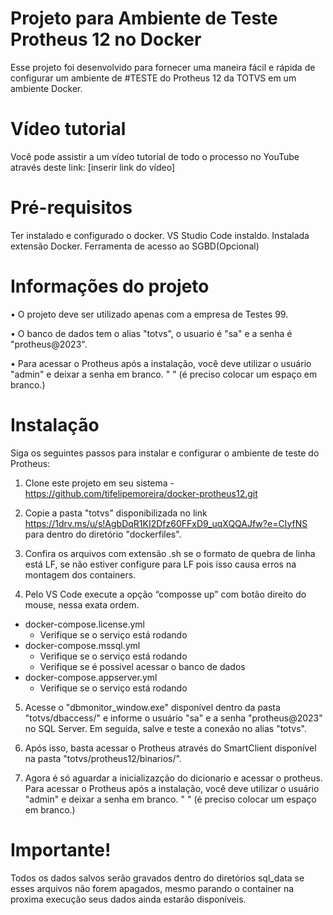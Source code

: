 # Projeto para Ambiente de Teste Protheus 12 no Docker
Esse projeto foi desenvolvido para fornecer uma maneira fácil e rápida de configurar um ambiente de #TESTE do Protheus 12 da TOTVS em um ambiente Docker.

# Vídeo tutorial
Você pode assistir a um vídeo tutorial de todo o processo no YouTube através deste link: [inserir link do vídeo]

# Pré-requisitos
Ter instalado e configurado o docker.
VS Studio Code instaldo.
Instalada extensão Docker.
Ferramenta de acesso ao SGBD(Opcional)

# Informações do projeto
•	O projeto deve ser utilizado apenas com a empresa de Testes 99. 

•	O banco de dados tem o alias "totvs", o usuario é "sa" e a senha é "protheus@2023". 

•	Para acessar o Protheus após a instalação, você deve utilizar o usuário "admin" e deixar a senha em branco. " " (é preciso colocar um espaço em branco.)

# Instalação
Siga os seguintes passos para instalar e configurar o ambiente de teste do Protheus:
1.	Clone este projeto em seu sistema - https://github.com/tifelipemoreira/docker-protheus12.git 

2.	Copie a pasta "totvs" disponibilizada no link https://1drv.ms/u/s!AgbDqR1KI2Dfz60FFxD9_uqXQQAJfw?e=CIyfNS para dentro do diretório "dockerfiles".

3.	Confira os arquivos com extensão .sh se o formato de quebra de linha está LF, se não estiver configure para LF pois isso causa erros na montagem dos containers.

4.	Pelo VS Code execute a opção “composse up” com botão direito do mouse, nessa exata ordem.
  *  docker-compose.license.yml
      - Verifique se o serviço está rodando
  *  docker-compose.mssql.yml
      - Verifique se o serviço está rodando
      - Verifique se é possivel acessar o banco de dados
  *  docker-compose.appserver.yml
      - Verifique se o serviço está rodando

5.	Acesse o "dbmonitor_window.exe" disponível dentro da pasta "totvs/dbaccess/" e informe o usuário "sa" e a senha "protheus@2023" no SQL Server. Em seguida, salve e teste a conexão no alias "totvs".

6.	Após isso, basta acessar o Protheus através do SmartClient disponível na pasta "totvs/protheus12/binarios/".

7.  Agora é só aguardar a inicializazção do dicionario e acessar o protheus. Para acessar o Protheus após a instalação, você deve utilizar o usuário "admin" e deixar a senha em branco. " " (é preciso colocar um espaço em branco.)

# Importante!
Todos os dados salvos serão gravados dentro do diretórios sql_data se esses arquivos não forem apagados, mesmo parando o container na proxima execução seus dados ainda estarão disponíveis.


